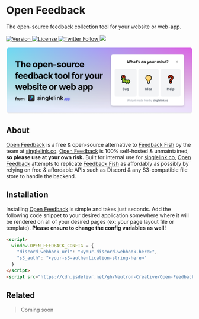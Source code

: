 # Open Feedback
The open-source feedback collection tool for your website or web-app.

<p>
    <a href="https://github.com/Neutron-Creative/Singlelink/projects/1">
        <img src="https://img.shields.io/badge/Work%20In%20Progress-0.1.0-%2303d2d4" alt="Version">
    </a>
    <a href="https://www.gnu.org/licenses/gpl-3.0.en.html">
        <img src="https://img.shields.io/badge/License-LGPL-%236ab04c" alt="License"/>
    </a>
    <a href="https://twitter.com/neutroncreative">
		<img alt="Twitter Follow" height=20 src="https://img.shields.io/twitter/follow/neutroncreative?color=%2300acee&label=Follow%20us%20on%20Twitter&style=plastic">
	</a
	<a href="https://discord.gg/BUbmgV4">
		<img src="https://img.shields.io/discord/739822478276165675?color=%237289da&label=Join%20our%20community%20on%20Discord"/>
	</a>
</p>
<img src="assets/Open-Feedback Github Banner.png">
<h2>About</h2>
<a href="https://github.com/Neutron-Creative/Open-Feedback">Open Feedback</a> is a free & open-source alternative to <a href="https://feedback.fish">Feedback Fish</a> by the team at <a href="https://singlelink.co">singlelink.co</a>. <a href="https://github.com/Neutron-Creative/Open-Feedback">Open Feedback</a> is 100% self-hosted & unmaintained, <b>so please use at your own risk.</b> Built for internal use for <a href="https://singlelink.co">singlelink.co</a>, <a href="https://github.com/Neutron-Creative/Open-Feedback">Open Feedback</a> attempts to replicate <a href="https://feedback.fish">Feedback Fish</a> as affordably as possibly by relying on free & affordable APIs such as Discord & any S3-compatible file store to handle the backend.
<br>
<h2>Installation</h2>
Installing <a href="https://github.com/Neutron-Creative/Open-Feedback">Open Feedback</a> is simple and takes just seconds. Add the following code snippet to your desired application somewhere where it will be rendered on all of your desired pages (ex: your page layout file or template). <b>Please ensure to change the config variables as well!</b>

```html
<script>
  window.OPEN_FEEDBACK_CONFIG = {
    "discord_webhook_url": "<your-discord-webhook-here>",
    "s3_auth": "<your-s3-authentication-string-here>"
  }
</script>
<script src="https://cdn.jsdelivr.net/gh/Neutron-Creative/Open-Feedback/dist/index.js"></script>
```

<h2>Related</h2>

> Coming soon